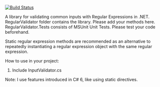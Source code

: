 [![Build Status](https://travis-ci.org/christopherie/inputvalidator.svg?branch=master)](https://travis-ci.org/christopherie/inputvalidator)

A library for validating common inputs with Regular Expressions in .NET.
RegularValidator folder contains the library. Please add your methods here.
RegularValidator.Tests consists of MSUnit Unit Tests. Please test your code beforehand.

Static regular expression methods are recommended as an alternative to repeatedly
instantiating a regular expression object with the same regular expression.

How to use in your project:
1. Include InputValidator.cs

Note: I use features introduced in C# 6, like using static directives.
